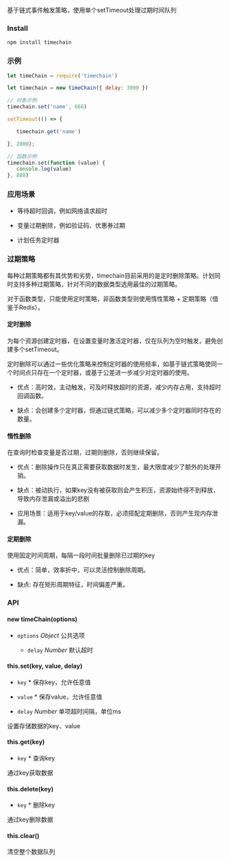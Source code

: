 基于链式事件触发策略，使用单个setTimeout处理过期时间队列

### Install

```
npm install timechain
```

### 示例

```js
let timeChain = require('timechain')

let timechain = new timeChain({ delay: 3000 })

// 对象示例
timechain.set('name', 666)

setTimeout(() => {

   timechain.get('name')

}, 2000);

// 函数示例
timechain.set(function (value) {
   console.log(value)
}, 888)
```

### 应用场景

* 等待超时回调，例如网络请求超时

* 变量过期删除，例如验证码、优惠券过期

* 计划任务定时器


### 过期策略

每种过期策略都有其优势和劣势，timechain目前采用的是定时删除策略。计划同时支持多种过期策略，针对不同的数据类型选用最佳的过期策略。

对于函数类型，只能使用定时策略，非函数类型则使用惰性策略 + 定期策略（借鉴于Redis）。


#### 定时删除

为每个资源创建定时器，在设置变量时激活定时器，仅在队列为空时触发，避免创建多个setTimeout。

定时删除可以通过一些优化策略来控制定时器的使用频率，如基于链式策略使同一个时间点只存在一个定时器，或基于公差进一步减少对定时器的使用。

   * 优点：高时效，主动触发，可及时释放超时的资源，减少内存占用，支持超时回调函数。
   
   * 缺点：会创建多个定时器，但通过链式策略，可以减少多个定时器同时存在的数量。

#### 惰性删除

在查询时检查变量是否过期，过期则删除，否则继续保留。

   * 优点：删除操作只在真正需要获取数据时发生，最大限度减少了额外的处理开销。
   
   * 缺点：被动执行，如果key没有被获取则会产生积压，资源始终得不到释放，导致内存泄漏或溢出的悲剧

   * 应用场景：适用于key/value的存取，必须搭配定期删除，否则产生现内存泄漏。


#### 定期删除

使用固定时间周期，每隔一段时间批量删除已过期的key

   * 优点：简单，效率折中，可以灵活控制删除周期。

   * 缺点: 存在矩形周期特征，时间偏差严重。


### API

#### new timeChain(options)

* `options` *Object* 公共选项

   * `delay` *Number* 默认超时


#### this.set(key, value, delay)

* `key` * 保存key，允许任意值

* `value` * 保存value，允许任意值

* `delay` *Number* 单项超时间隔，单位ms

设置存储数据的key、value


#### this.get(key)

* `key` * 查询key

通过key获取数据

#### this.delete(key)

* `key` * 删除key

通过key删除数据

#### this.clear()

清空整个数据队列